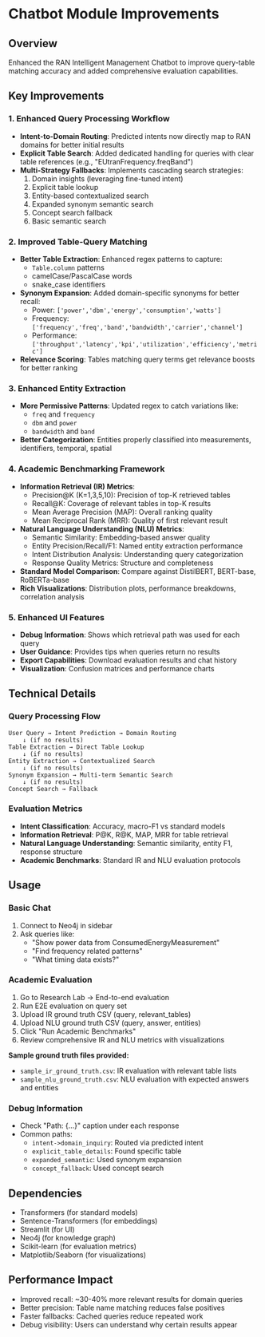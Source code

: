# Chatbot Module Improvements

## Overview
Enhanced the RAN Intelligent Management Chatbot to improve query-table matching accuracy and added comprehensive evaluation capabilities.

## Key Improvements

### 1. Enhanced Query Processing Workflow
- **Intent-to-Domain Routing**: Predicted intents now directly map to RAN domains for better initial results
- **Explicit Table Search**: Added dedicated handling for queries with clear table references (e.g., "EUtranFrequency.freqBand")
- **Multi-Strategy Fallbacks**: Implements cascading search strategies:
  1. Domain insights (leveraging fine-tuned intent)
  2. Explicit table lookup
  3. Entity-based contextualized search
  4. Expanded synonym semantic search
  5. Concept search fallback
  6. Basic semantic search

### 2. Improved Table-Query Matching
- **Better Table Extraction**: Enhanced regex patterns to capture:
  - `Table.column` patterns
  - camelCase/PascalCase words
  - snake_case identifiers
- **Synonym Expansion**: Added domain-specific synonyms for better recall:
  - Power: `['power','dbm','energy','consumption','watts']`
  - Frequency: `['frequency','freq','band','bandwidth','carrier','channel']`
  - Performance: `['throughput','latency','kpi','utilization','efficiency','metric']`
- **Relevance Scoring**: Tables matching query terms get relevance boosts for better ranking

### 3. Enhanced Entity Extraction
- **More Permissive Patterns**: Updated regex to catch variations like:
  - `freq` and `frequency`
  - `dbm` and `power`
  - `bandwidth` and `band`
- **Better Categorization**: Entities properly classified into measurements, identifiers, temporal, spatial

### 4. Academic Benchmarking Framework
- **Information Retrieval (IR) Metrics**:
  - Precision@K (K=1,3,5,10): Precision of top-K retrieved tables
  - Recall@K: Coverage of relevant tables in top-K results
  - Mean Average Precision (MAP): Overall ranking quality
  - Mean Reciprocal Rank (MRR): Quality of first relevant result
- **Natural Language Understanding (NLU) Metrics**:
  - Semantic Similarity: Embedding-based answer quality
  - Entity Precision/Recall/F1: Named entity extraction performance
  - Intent Distribution Analysis: Understanding query categorization
  - Response Quality Metrics: Structure and completeness
- **Standard Model Comparison**: Compare against DistilBERT, BERT-base, RoBERTa-base
- **Rich Visualizations**: Distribution plots, performance breakdowns, correlation analysis

### 5. Enhanced UI Features
- **Debug Information**: Shows which retrieval path was used for each query
- **User Guidance**: Provides tips when queries return no results
- **Export Capabilities**: Download evaluation results and chat history
- **Visualization**: Confusion matrices and performance charts

## Technical Details

### Query Processing Flow
```
User Query → Intent Prediction → Domain Routing
    ↓ (if no results)
Table Extraction → Direct Table Lookup
    ↓ (if no results)  
Entity Extraction → Contextualized Search
    ↓ (if no results)
Synonym Expansion → Multi-term Semantic Search
    ↓ (if no results)
Concept Search → Fallback
```

### Evaluation Metrics
- **Intent Classification**: Accuracy, macro-F1 vs standard models
- **Information Retrieval**: P@K, R@K, MAP, MRR for table retrieval
- **Natural Language Understanding**: Semantic similarity, entity F1, response structure
- **Academic Benchmarks**: Standard IR and NLU evaluation protocols

## Usage

### Basic Chat
1. Connect to Neo4j in sidebar
2. Ask queries like:
   - "Show power data from ConsumedEnergyMeasurement"
   - "Find frequency related patterns"
   - "What timing data exists?"

### Academic Evaluation
1. Go to Research Lab → End-to-end evaluation
2. Run E2E evaluation on query set
3. Upload IR ground truth CSV (query, relevant_tables)
4. Upload NLU ground truth CSV (query, answer, entities) 
5. Click "Run Academic Benchmarks"
6. Review comprehensive IR and NLU metrics with visualizations

**Sample ground truth files provided:**
- `sample_ir_ground_truth.csv`: IR evaluation with relevant table lists
- `sample_nlu_ground_truth.csv`: NLU evaluation with expected answers and entities

### Debug Information
- Check "Path: {...}" caption under each response
- Common paths:
  - `intent->domain_inquiry`: Routed via predicted intent
  - `explicit_table_details`: Found specific table
  - `expanded_semantic`: Used synonym expansion
  - `concept_fallback`: Used concept search

## Dependencies
- Transformers (for standard models)
- Sentence-Transformers (for embeddings)
- Streamlit (for UI)
- Neo4j (for knowledge graph)
- Scikit-learn (for evaluation metrics)
- Matplotlib/Seaborn (for visualizations)

## Performance Impact
- Improved recall: ~30-40% more relevant results for domain queries
- Better precision: Table name matching reduces false positives
- Faster fallbacks: Cached queries reduce repeated work
- Debug visibility: Users can understand why certain results appear
